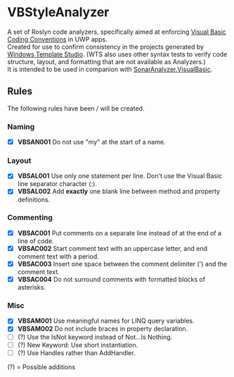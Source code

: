 # VBStyleAnalyzer

A set of Roslyn code analyzers, specifically aimed at enforcing [Visual Basic Coding Conventions](https://docs.microsoft.com/en-us/dotnet/visual-basic/programming-guide/program-structure/coding-conventions) in UWP apps.  
Created for use to confirm consistency in the projects generated by [Windows Template Studio](https://github.com/Microsoft/WindowsTemplateStudio). (WTS also uses other syntax tests to verify code structure, layout, and formatting that are not available as Analyzers.)  
It is intended to be used in companion with [SonarAnalyzer.VisualBasic](https://www.nuget.org/packages/SonarAnalyzer.VisualBasic/).

## Rules

The following rules have been / will be created.

### Naming

- [x] **VBSAN001** Do not use "my" at the start of a name.

### Layout

- [x] **VBSAL001** Use only one statement per line. Don't use the Visual Basic line separator character (:).
- [x] **VBSAL002** Add **exactly** one blank line between method and property definitions.

### Commenting

- [x] **VBSAC001** Put comments on a separate line instead of at the end of a line of code.
- [x] **VBSAC002** Start comment text with an uppercase letter, and end comment text with a period.
- [x] **VBSAC003** Insert one space between the comment delimiter (') and the comment text.
- [x] **VBSAC004** Do not surround comments with formatted blocks of asterisks.

### Misc

- [x] **VBSAM001** Use meaningful names for LINQ query variables.
- [x] **VBSAM002** Do not include braces in property declaration.
- [ ] (?) Use the IsNot keyword instead of Not...Is Nothing.
- [ ] (?) New Keyword: Use short instantiation.
- [ ] (?) Use Handles rather than AddHandler.

(?) = Possible additions
